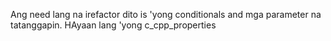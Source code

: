 Ang need lang na irefactor dito is 'yong conditionals and mga parameter na tatanggapin. HAyaan lang 'yong c_cpp_properties